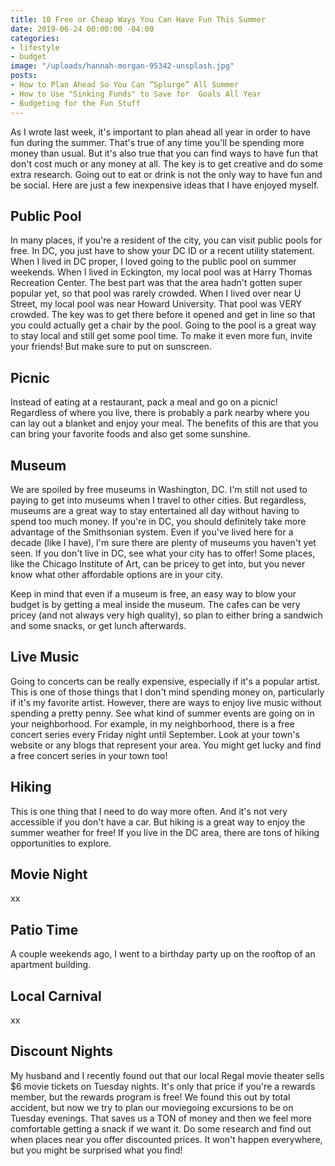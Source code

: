 ```yaml
---
title: 10 Free or Cheap Ways You Can Have Fun This Summer
date: 2019-06-24 00:00:00 -04:00
categories:
- lifestyle
- budget
image: "/uploads/hannah-morgan-95342-unsplash.jpg"
posts:
- How to Plan Ahead So You Can “Splurge” All Summer
- How to Use "Sinking Funds" to Save for  Goals All Year
- Budgeting for the Fun Stuff
---
```


As I wrote last week, it's important to plan ahead all year in order to have fun during the summer. That's true of any time you'll be spending more money than usual. But it's also true that you can find ways to have fun that don't cost much or any money at all. The key is to get creative and do some extra research. Going out to eat or drink is not the only way to have fun and be social. Here are just a few inexpensive ideas that I have enjoyed myself.

## Public Pool

In many places, if you're a resident of the city, you can visit public pools for free. In DC, you just have to show your DC ID or a recent utility statement. When I lived in DC proper, I loved going to the public pool on summer weekends. When I lived in Eckington, my local pool was at Harry Thomas Recreation Center. The best part was that the area hadn't gotten super popular yet, so that pool was rarely crowded. When I lived over near U Street, my local pool was near Howard University. That pool was VERY crowded. The key was to get there before it opened and get in line so that you could actually get a chair by the pool. Going to the pool is a great way to stay local and still get some pool time. To make it even more fun, invite your friends! But make sure to put on sunscreen.

## Picnic

Instead of eating at a restaurant, pack a meal and go on a picnic! Regardless of where you live, there is probably a park nearby where you can lay out a blanket and enjoy your meal. The benefits of this are that you can bring your favorite foods and also get some sunshine. 

## Museum

We are spoiled by free museums in Washington, DC. I'm still not used to paying to get into museums when I travel to other cities. But regardless, museums are a great way to stay entertained all day without having to spend too much money. If you're in DC, you should definitely take more advantage of the Smithsonian system. Even if you've lived here for a decade (like I have), I'm sure there are plenty of museums you haven't yet seen. If you don't live in DC, see what your city has to offer! Some places, like the Chicago Institute of Art, can be pricey to get into, but you never know what other affordable options are in your city.

Keep in mind that even if a museum is free, an easy way to blow your budget is by getting a meal inside the museum. The cafes can be very pricey (and not always very high quality), so plan to either bring a sandwich and some snacks, or get lunch afterwards.

## Live Music

Going to concerts can be really expensive, especially if it's a popular artist. This is one of those things that I don't mind spending money on, particularly if it's my favorite artist. However, there are ways to enjoy live music without spending a pretty penny. See what kind of summer events are going on in your neighborhood. For example, in my neighborhood, there is a free concert series every Friday night until September. Look at your town's website or any blogs that represent your area. You might get lucky and find a free concert series in your town too!

## Hiking

This is one thing that I need to do way more often. And it's not very accessible if you don't have a car. But hiking is a great way to enjoy the summer weather for free! If you live in the DC area, there are tons of hiking opportunities to explore. 

## Movie Night

xx

## Patio Time

A couple weekends ago, I went to a birthday party up on the rooftop of an apartment building. 

## Local Carnival

xx

## Discount Nights

My husband and I recently found out that our local Regal movie theater sells $6 movie tickets on Tuesday nights. It's only that price if you're a rewards member, but the rewards program is free! We found this out by total accident, but now we try to plan our moviegoing excursions to be on Tuesday evenings. That saves us a TON of money and then we feel more comfortable getting a snack if we want it. Do some research and find out when places near you offer discounted prices. It won't happen everywhere, but you might be surprised what you find!